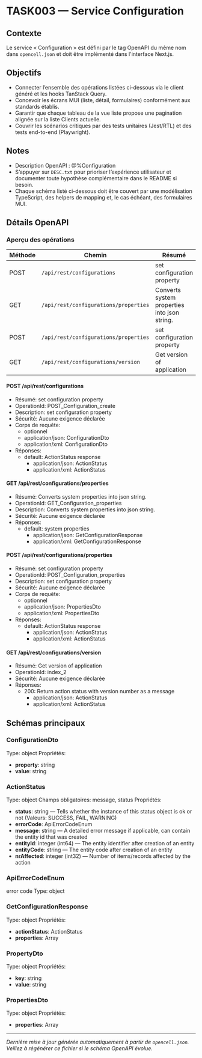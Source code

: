 # TASK003 — Service Configuration

## Contexte
Le service « Configuration » est défini par le tag OpenAPI du même nom dans `opencell.json` et doit être implémenté dans l'interface Next.js.

## Objectifs
- Connecter l’ensemble des opérations listées ci-dessous via le client généré et les hooks TanStack Query.
- Concevoir les écrans MUI (liste, détail, formulaires) conformément aux standards établis.
- Garantir que chaque tableau de la vue liste propose une pagination alignée sur la liste Clients actuelle.
- Couvrir les scénarios critiques par des tests unitaires (Jest/RTL) et des tests end-to-end (Playwright).

## Notes
- Description OpenAPI : @%Configuration
- S’appuyer sur `DESC.txt` pour prioriser l’expérience utilisateur et documenter toute hypothèse complémentaire dans le README si besoin.
- Chaque schéma listé ci-dessous doit être couvert par une modélisation TypeScript, des helpers de mapping et, le cas échéant, des formulaires MUI.

## Détails OpenAPI

### Aperçu des opérations

| Méthode | Chemin | Résumé | OperationId |
| --- | --- | --- | --- |
| POST | `/api/rest/configurations` |  set configuration property  |     POST_Configuration_create |
| GET | `/api/rest/configurations/properties` |  Converts system properties into json string.   |     GET_Configuration_properties |
| POST | `/api/rest/configurations/properties` |  set configuration property   |     POST_Configuration_properties |
| GET | `/api/rest/configurations/version` | Get version of application | index_2 |

#### POST /api/rest/configurations

- Résumé:  set configuration property 
- OperationId:     POST_Configuration_create
- Description: set configuration property
- Sécurité: Aucune exigence déclarée
- Corps de requête:
  - optionnel
  - application/json: ConfigurationDto
  - application/xml: ConfigurationDto
- Réponses:
  - default: ActionStatus response
    - application/json: ActionStatus
    - application/xml: ActionStatus

#### GET /api/rest/configurations/properties

- Résumé:  Converts system properties into json string.  
- OperationId:     GET_Configuration_properties
- Description: Converts system properties into json string.
- Sécurité: Aucune exigence déclarée
- Réponses:
  - default: system properties
    - application/json: GetConfigurationResponse
    - application/xml: GetConfigurationResponse

#### POST /api/rest/configurations/properties

- Résumé:  set configuration property  
- OperationId:     POST_Configuration_properties
- Description: set configuration property
- Sécurité: Aucune exigence déclarée
- Corps de requête:
  - optionnel
  - application/json: PropertiesDto
  - application/xml: PropertiesDto
- Réponses:
  - default: ActionStatus response
    - application/json: ActionStatus
    - application/xml: ActionStatus

#### GET /api/rest/configurations/version

- Résumé: Get version of application
- OperationId: index_2
- Sécurité: Aucune exigence déclarée
- Réponses:
  - 200: Return action status with version number as a message
    - application/json: ActionStatus
    - application/xml: ActionStatus

## Schémas principaux

### ConfigurationDto
Type: object
Propriétés:
- **property**: string
- **value**: string

### ActionStatus
Type: object
Champs obligatoires: message, status
Propriétés:
- **status**: string — Tells whether the instance of this status object is ok or not (Valeurs: SUCCESS, FAIL, WARNING)
- **errorCode**: ApiErrorCodeEnum
- **message**: string — A detailed error message if applicable, can contain the entity id that was created
- **entityId**: integer (int64) — The entity identifier after creation of an entity
- **entityCode**: string — The entity code after creation of an entity
- **nrAffected**: integer (int32) — Number of items/records affected by the action

### ApiErrorCodeEnum
error code
Type: object

### GetConfigurationResponse
Type: object
Propriétés:
- **actionStatus**: ActionStatus
- **properties**: Array<PropertyDto>

### PropertyDto
Type: object
Propriétés:
- **key**: string
- **value**: string

### PropertiesDto
Type: object
Propriétés:
- **properties**: Array<PropertyDto>

---

_Dernière mise à jour générée automatiquement à partir de `opencell.json`. Veillez à régénérer ce fichier si le schéma OpenAPI évolue._
